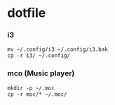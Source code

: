 # dotfile

### i3 

```
mv ~/.config/i3 ~/.config/i3.bak
cp -r i3/ ~/.config/
```


### mco (Music player) 

```
mkdir -p ~/.moc
cp -r moc/* ~/.moc/
```
